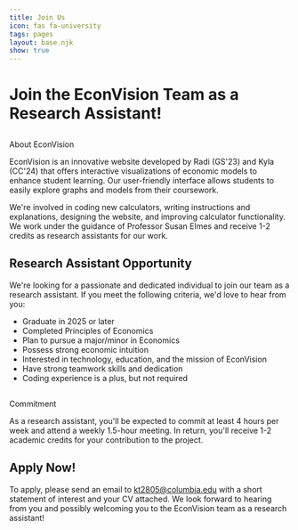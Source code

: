 ```yaml
---
title: Join Us
icon: fas fa-university
tags: pages
layout: base.njk
show: true
---
```

# Join the EconVision Team as a Research Assistant!

## 
About EconVision

EconVision is an innovative website developed by Radi (GS'23) and Kyla (CC'24) that offers interactive visualizations of economic models to enhance student learning. Our user-friendly interface allows students to easily explore graphs and models from their coursework.

We're involved in coding new calculators, writing instructions and explanations, designing the website, and improving calculator functionality. We work under the guidance of Professor Susan Elmes and receive 1-2 credits as research assistants for our work.

## Research Assistant Opportunity

We're looking for a passionate and dedicated individual to join our team as a research assistant. If you meet the following criteria, we'd love to hear from you:

* Graduate in 2025 or later
* Completed Principles of Economics
* Plan to pursue a major/minor in Economics
* Possess strong economic intuition
* Interested in technology, education, and the mission of EconVision
* Have strong teamwork skills and dedication
* Coding experience is a plus, but not required

## 
Commitment

As a research assistant, you'll be expected to commit at least 4 hours per week and attend a weekly 1.5-hour meeting. In return, you'll receive 1-2 academic credits for your contribution to the project.



## Apply Now!

To apply, please send an email to kt2805@columbia.edu with a short statement of interest and your CV attached. We look forward to hearing from you and possibly welcoming you to the EconVision team as a research assistant!